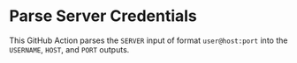 # Parse Server Credentials

This GitHub Action parses the `SERVER` input of format `user@host:port` into the `USERNAME`, `HOST`, and `PORT` outputs.